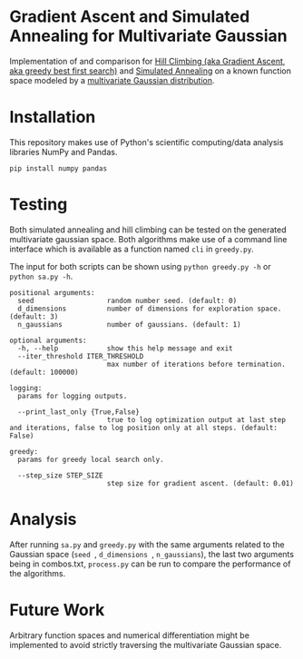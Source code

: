 # Gradient Ascent and Simulated Annealing for Multivariate Gaussian

Implementation of and comparison for [Hill Climbing (aka Gradient Ascent, aka greedy best first search)](https://en.wikipedia.org/wiki/Hill_climbing) and [Simulated Annealing](https://en.wikipedia.org/wiki/Simulated_annealing) on a known function space modeled by a [multivariate Gaussian distribution](https://en.wikipedia.org/wiki/Multivariate_normal_distribution).

# Installation

This repository makes use of Python's scientific computing/data analysis libraries NumPy and Pandas.

`pip install numpy pandas`

# Testing

Both simulated annealing and hill climbing can be tested on the generated multivariate gaussian space. Both algorithms make use of a command line interface which is available as a function named `cli` in `greedy.py`.

The input for both scripts can be shown using `python greedy.py -h` or `python sa.py -h`.

```
positional arguments:
  seed                  random number seed. (default: 0)
  d_dimensions          number of dimensions for exploration space. (default: 3)
  n_gaussians           number of gaussians. (default: 1)

optional arguments:
  -h, --help            show this help message and exit
  --iter_threshold ITER_THRESHOLD
                        max number of iterations before termination. (default: 100000)

logging:
  params for logging outputs.

  --print_last_only {True,False}
                        true to log optimization output at last step and iterations, false to log position only at all steps. (default: False)

greedy:
  params for greedy local search only.

  --step_size STEP_SIZE
                        step size for gradient ascent. (default: 0.01)
```

# Analysis

After running `sa.py` and `greedy.py` with the same arguments related to the Gaussian space (`seed `, `d_dimensions `, `n_gaussians`), the last two arguments being in combos.txt, `process.py` can be run to compare the performance of the algorithms.

# Future Work

Arbitrary function spaces and numerical differentiation might be implemented to avoid strictly traversing the multivariate Gaussian space.
